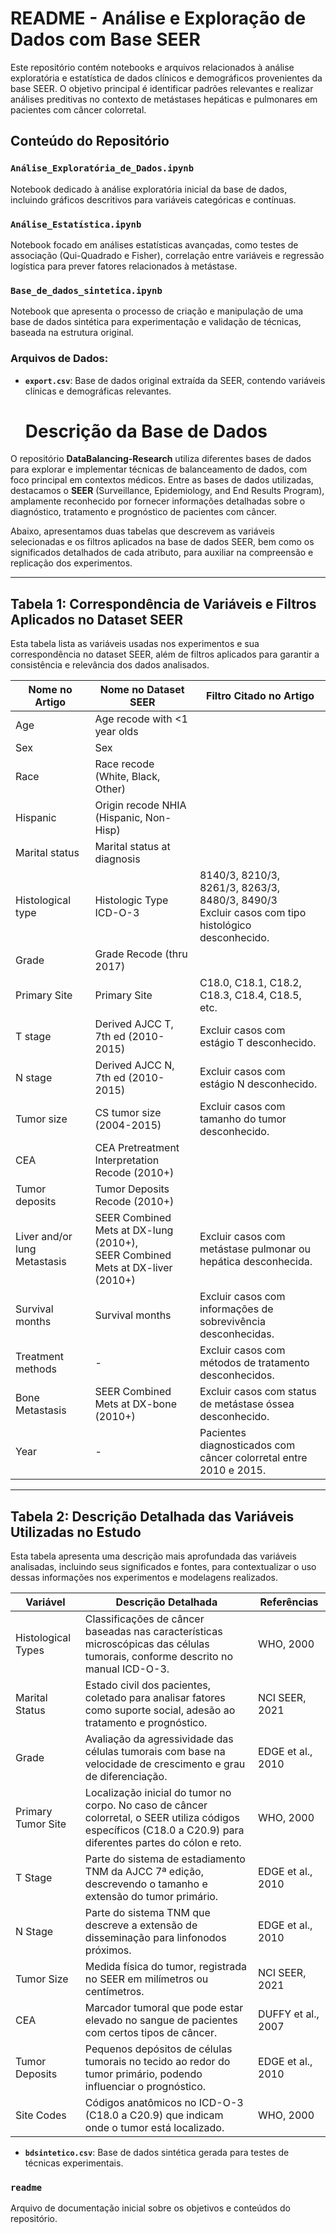 # README - Análise e Exploração de Dados com Base SEER

Este repositório contém notebooks e arquivos relacionados à análise exploratória e estatística de dados clínicos e demográficos provenientes da base SEER. O objetivo principal é identificar padrões relevantes e realizar análises preditivas no contexto de metástases hepáticas e pulmonares em pacientes com câncer colorretal.

## Conteúdo do Repositório

### **`Análise_Exploratória_de_Dados.ipynb`**  
Notebook dedicado à análise exploratória inicial da base de dados, incluindo gráficos descritivos para variáveis categóricas e contínuas. 

### **`Análise_Estatística.ipynb`**  
Notebook focado em análises estatísticas avançadas, como testes de associação (Qui-Quadrado e Fisher), correlação entre variáveis e regressão logística para prever fatores relacionados à metástase.

### **`Base_de_dados_sintetica.ipynb`**  
Notebook que apresenta o processo de criação e manipulação de uma base de dados sintética para experimentação e validação de técnicas, baseada na estrutura original.

### **Arquivos de Dados:**
- **`export.csv`**: Base de dados original extraída da SEER, contendo variáveis clínicas e demográficas relevantes.
  # Descrição da Base de Dados

O repositório **DataBalancing-Research** utiliza diferentes bases de dados para explorar e implementar técnicas de balanceamento de dados, com foco principal em contextos médicos. Entre as bases de dados utilizadas, destacamos o **SEER** (Surveillance, Epidemiology, and End Results Program), amplamente reconhecido por fornecer informações detalhadas sobre o diagnóstico, tratamento e prognóstico de pacientes com câncer.

Abaixo, apresentamos duas tabelas que descrevem as variáveis selecionadas e os filtros aplicados na base de dados SEER, bem como os significados detalhados de cada atributo, para auxiliar na compreensão e replicação dos experimentos.

---

## Tabela 1: Correspondência de Variáveis e Filtros Aplicados no Dataset SEER

Esta tabela lista as variáveis usadas nos experimentos e sua correspondência no dataset SEER, além de filtros aplicados para garantir a consistência e relevância dos dados analisados.

| **Nome no Artigo**      | **Nome no Dataset SEER**                           | **Filtro Citado no Artigo**                                                                            |
|--------------------------|----------------------------------------------------|--------------------------------------------------------------------------------------------------------|
| Age                     | Age recode with <1 year olds                       |                                                                                                        |
| Sex                     | Sex                                                |                                                                                                        |
| Race                    | Race recode (White, Black, Other)                  |                                                                                                        |
| Hispanic                | Origin recode NHIA (Hispanic, Non-Hisp)            |                                                                                                        |
| Marital status          | Marital status at diagnosis                        |                                                                                                        |
| Histological type       | Histologic Type ICD-O-3                            | 8140/3, 8210/3, 8261/3, 8263/3, 8480/3, 8490/3 <br> Excluir casos com tipo histológico desconhecido.  |
| Grade                   | Grade Recode (thru 2017)                           |                                                                                                        |
| Primary Site            | Primary Site                                       | C18.0, C18.1, C18.2, C18.3, C18.4, C18.5, etc.                                                        |
| T stage                 | Derived AJCC T, 7th ed (2010-2015)                 | Excluir casos com estágio T desconhecido.                                                             |
| N stage                 | Derived AJCC N, 7th ed (2010-2015)                 | Excluir casos com estágio N desconhecido.                                                             |
| Tumor size              | CS tumor size (2004-2015)                          | Excluir casos com tamanho do tumor desconhecido.                                                      |
| CEA                     | CEA Pretreatment Interpretation Recode (2010+)     |                                                                                                        |
| Tumor deposits          | Tumor Deposits Recode (2010+)                      |                                                                                                        |
| Liver and/or lung Metastasis | SEER Combined Mets at DX-lung (2010+), <br> SEER Combined Mets at DX-liver (2010+) | Excluir casos com metástase pulmonar ou hepática desconhecida.                                        |
| Survival months         | Survival months                                    | Excluir casos com informações de sobrevivência desconhecidas.                                         |
| Treatment methods       | -                                                  | Excluir casos com métodos de tratamento desconhecidos.                                                |
| Bone Metastasis         | SEER Combined Mets at DX-bone (2010+)              | Excluir casos com status de metástase óssea desconhecido.                                             |
| Year                    | -                                                  | Pacientes diagnosticados com câncer colorretal entre 2010 e 2015.                                     |

---

## Tabela 2: Descrição Detalhada das Variáveis Utilizadas no Estudo

Esta tabela apresenta uma descrição mais aprofundada das variáveis analisadas, incluindo seus significados e fontes, para contextualizar o uso dessas informações nos experimentos e modelagens realizados.

| **Variável**            | **Descrição Detalhada**                                                                                                                                                 | **Referências**                     |
|-------------------------|-----------------------------------------------------------------------------------------------------------------------------------------------------------------------|-------------------------------------|
| Histological Types      | Classificações de câncer baseadas nas características microscópicas das células tumorais, conforme descrito no manual ICD-O-3.                                         | WHO, 2000                           |
| Marital Status          | Estado civil dos pacientes, coletado para analisar fatores como suporte social, adesão ao tratamento e prognóstico.                                                   | NCI SEER, 2021                      |
| Grade                  | Avaliação da agressividade das células tumorais com base na velocidade de crescimento e grau de diferenciação.                                                         | EDGE et al., 2010                   |
| Primary Tumor Site      | Localização inicial do tumor no corpo. No caso de câncer colorretal, o SEER utiliza códigos específicos (C18.0 a C20.9) para diferentes partes do cólon e reto.        | WHO, 2000                           |
| T Stage                | Parte do sistema de estadiamento TNM da AJCC 7ª edição, descrevendo o tamanho e extensão do tumor primário.                                                             | EDGE et al., 2010                   |
| N Stage                | Parte do sistema TNM que descreve a extensão de disseminação para linfonodos próximos.                                                                                  | EDGE et al., 2010                   |
| Tumor Size              | Medida física do tumor, registrada no SEER em milímetros ou centímetros.                                                                                               | NCI SEER, 2021                      |
| CEA                     | Marcador tumoral que pode estar elevado no sangue de pacientes com certos tipos de câncer.                                                                             | DUFFY et al., 2007                  |
| Tumor Deposits          | Pequenos depósitos de células tumorais no tecido ao redor do tumor primário, podendo influenciar o prognóstico.                                                        | EDGE et al., 2010                   |
| Site Codes              | Códigos anatômicos no ICD-O-3 (C18.0 a C20.9) que indicam onde o tumor está localizado.                                                                                | WHO, 2000                           |


 
- **`bdsintetico.csv`**: Base de dados sintética gerada para testes de técnicas experimentais.

### **`readme`**  
Arquivo de documentação inicial sobre os objetivos e conteúdos do repositório.
